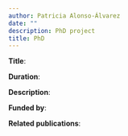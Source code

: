```yaml
---
author: Patricia Alonso-Álvarez
date: ""
description: PhD project
title: PhD
---
```


**Title**:

**Duration**:

**Description**:

**Funded by**:

**Related publications**:

